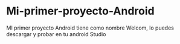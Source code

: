 # Mi-primer-proyecto-Android
MI primer proyecto Android tiene como nombre Welcom, lo puedes descargar y probar en tu android Studio
